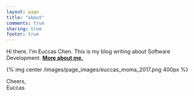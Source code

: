 ```yaml
---
layout: page
title: "about"
comments: true
sharing: true
footer: true
---
```


Hi there. I'm Euccas Chen. This is my blog writing about Software Development. [**More about me.**](http://euccas.me)

{% img center /images/page_images/euccas_moma_2017.png 400px %}


Cheers, <br>
Euccas
